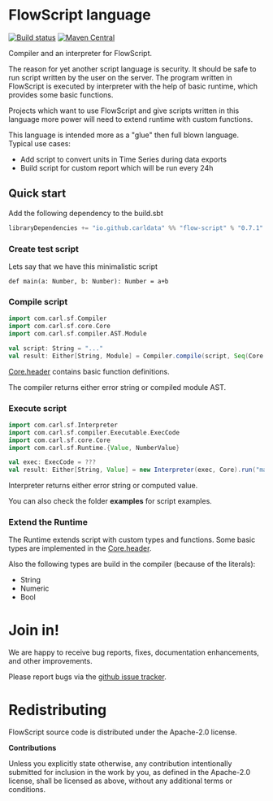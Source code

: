 # FlowScript language

[![Build status](https://travis-ci.org/carldata/flow-script.svg?branch=master)](https://travis-ci.org/carldata/flow-script)
[![Maven Central](https://maven-badges.herokuapp.com/maven-central/io.github.carldata/flow-script_2.12/badge.svg)](https://maven-badges.herokuapp.com/maven-central/io.github.carldata/flow-script_2.12)

Compiler and an interpreter for FlowScript.

The reason for yet another script language is security. It should be safe to run script written by the user 
on the server. 
The program written in FlowScript is executed by interpreter with the help of basic runtime, which provides some basic functions.

Projects which want to use FlowScript and give scripts written in this language more power will need to extend runtime
with custom functions.

This language is intended more as a "glue" then full blown language. Typical use cases:

 * Add script to convert units in Time Series during data exports
 * Build script for custom report which will be run every 24h


## Quick start
 
 Add the following dependency to the build.sbt
 ```scala
 libraryDependencies += "io.github.carldata" %% "flow-script" % "0.7.1"
 ```

### Create test script
Lets say that we have this minimalistic script

```flowscript
def main(a: Number, b: Number): Number = a+b 
```
 
### Compile script

```scala
import com.carl.sf.Compiler
import com.carl.sf.core.Core
import com.carl.sf.compiler.AST.Module

val script: String = "..."
val result: Either[String, Module] = Compiler.compile(script, Seq(Core.header))
```
[Core.header](https://github.com/carldata/flow-script/blob/master/src/main/scala/com/carl/sf/core/Core.scala) 
contains basic function definitions.
 
The compiler returns either error string or compiled module AST. 

### Execute script

```scala
import com.carl.sf.Interpreter
import com.carl.sf.compiler.Executable.ExecCode
import com.carl.sf.core.Core
import com.carl.sf.Runtime.{Value, NumberValue}

val exec: ExecCode = ???
val result: Either[String, Value] = new Interpreter(exec, Core).run("main", Seq(NumberValue(1), NumberValue(2)))
```

Interpreter returns either error string or computed value.

You can also check the folder **examples** for script examples.


### Extend the Runtime
The Runtime extends script with custom types and functions. Some basic types are implemented in 
the [Core.header](https://github.com/carldata/flow-script/blob/master/src/main/scala/com/carl/sf/core/Core.scala).

Also the following types are build in the compiler (because of the literals):

  * String
  * Numeric
  * Bool


# Join in!

We are happy to receive bug reports, fixes, documentation enhancements,
and other improvements.

Please report bugs via the
[github issue tracker](http://github.com/carldata/flow-script/issues).



# Redistributing

FlowScript source code is distributed under the Apache-2.0 license.

**Contributions**

Unless you explicitly state otherwise, any contribution intentionally submitted
for inclusion in the work by you, as defined in the Apache-2.0 license, shall be
licensed as above, without any additional terms or conditions.
